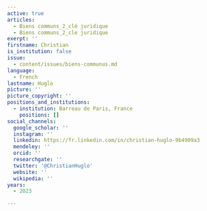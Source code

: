 ```yaml
---
active: true
articles:
  - Biens communs_2_clé juridique
  - Biens communs_2_cle juridique
exerpt: ''
firstname: Christian
is_institution: false
issue:
  - content/issues/biens-communus.md
language:
  - French
lastname: Huglo
picture: ''
picture_copyright: ''
positions_and_institutions:
  - institution: Barreau de Paris, France
    positions: []
social_channels:
  google_scholar: ''
  instagram: ''
  linkedin: https://fr.linkedin.com/in/christian-huglo-9b4909a3
  mendeley: ''
  orcid: ''
  researchgate: ''
  twitter: '@ChristianHuglo'
  website: ''
  wikipedia: ''
years:
  - 2023

---
```

